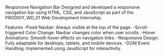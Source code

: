Responsive Navigation Bar
Designed and developed a responsive navigation bar using HTML, CSS, and JavaScript as part of the PRODIGY_WD_01 Web Development Internship.

Features
-Fixed Navbar: Always visible at the top of the page.
-Scroll-triggered Color Change: Navbar changes color when user scrolls.
-Hover Animations: Smooth hover effects on navigation links.
-Responsive Design: Fully adaptable for desktops, tablets, and mobile devices.
-DOM Event Handling: Implemented using JavaScript for interactivity.
